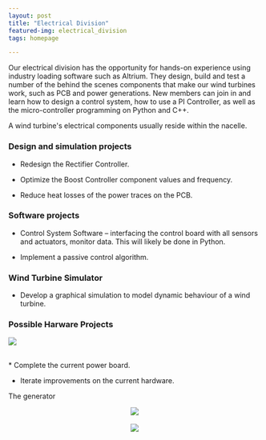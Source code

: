 ```yaml
---
layout: post
title: "Electrical Division"
featured-img: electrical_division
tags: homepage

---
```



Our electrical division has the opportunity for hands-on experience using industry loading software such as Altrium. They design, build and test a number of the behind the scenes components that make our wind turbines work, such as PCB and power generations. New members can join in and learn how to design a control system, how to use a PI Controller, as well as the micro-controller programming on Python and C++.

A wind turbine's electrical components usually reside within the nacelle. 

### Design and simulation projects

* Redesign the Rectifier Controller.

* Optimize the Boost Controller component values and frequency.

* Reduce heat losses of the power traces on the PCB.

### Software projects

* Control System Software – interfacing the control board with all sensors and actuators, monitor data. This will likely be done in Python.

* Implement a passive control algorithm.

### Wind Turbine Simulator

* Develop a graphical simulation to model dynamic behaviour of a wind turbine.   


### Possible Harware Projects
<p align="center-right">
  <img src="{{site.url}}{{site.baseurl}}/assets/img/posts/Hardware_placehold.jpg">
  <br><br>
</p> 
* Complete the current power board.           
  
* Iterate improvements on the current hardware.




The generator 
<p align="center">
  <img src="{{site.url}}{{site.baseurl}}/assets/img/posts/PCB1_xs.jpg">
  <br><br>
  <img src="{{site.url}}{{site.baseurl}}/assets/img/posts/PCB2_xs.jpg">
</p>
